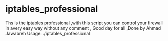 # iptables_professional
Ths is the iptables professional 
,with this script you can control your firewall in avery easy way without any comment , Good day for all ,Done by 
Ahmad Jawabreh                                                                                                                 Usage: ./iptables_professional
